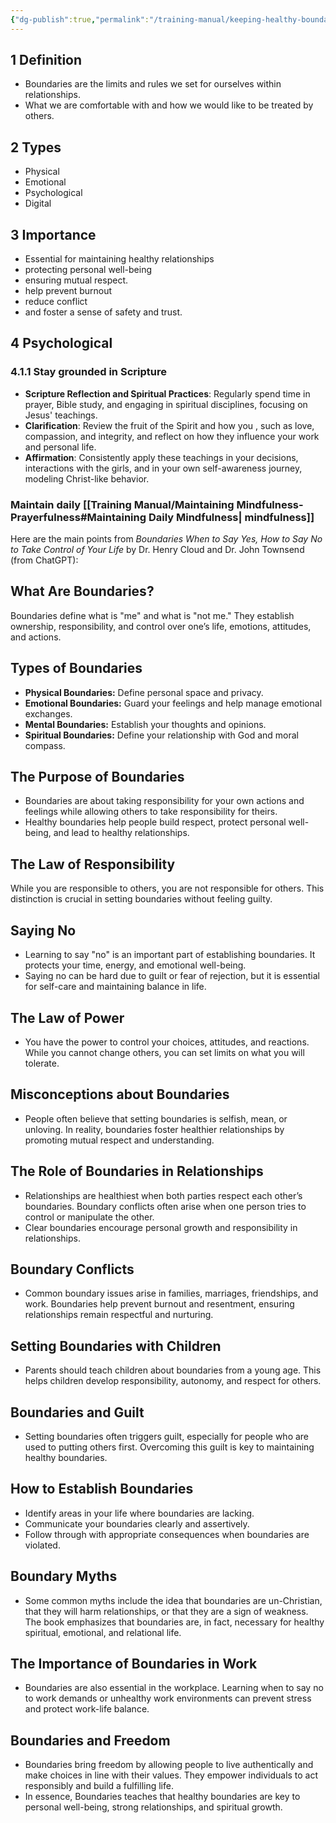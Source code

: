 ```yaml
---
{"dg-publish":true,"permalink":"/training-manual/keeping-healthy-boundaries/"}
---
```


## 1 Definition

- Boundaries are the limits and rules we set for ourselves within relationships. 
- What we are comfortable with and how we would like to be treated by others.

## 2 Types
- Physical
- Emotional
- Psychological
- Digital

## 3 Importance
- Essential for maintaining healthy relationships
- protecting personal well-being
- ensuring mutual respect. 
- help prevent burnout
- reduce conflict
- and foster a sense of safety and trust.

## 4 Psychological
### 4.1.1 Stay grounded in Scripture
- **Scripture Reflection and Spiritual Practices**: Regularly spend time in prayer, Bible study, and engaging in spiritual disciplines, focusing on Jesus' teachings.
- **Clarification**: Review the fruit of the Spirit and how you , such as love, compassion, and integrity, and reflect on how they influence your work and personal life.
- **Affirmation**: Consistently apply these teachings in your decisions, interactions with the girls, and in your own self-awareness journey, modeling Christ-like behavior.
### Maintain daily [[Training Manual/Maintaining Mindfulness-Prayerfulness#Maintaining Daily Mindfulness\| mindfulness]]



Here are the main points from *Boundaries When to Say Yes, How to Say No to Take Control of Your Life* by Dr. Henry Cloud and Dr. John Townsend (from ChatGPT):

## What Are Boundaries?
Boundaries define what is "me" and what is "not me." They establish ownership, responsibility, and control over one’s life, emotions, attitudes, and actions.
## Types of Boundaries
- **Physical Boundaries:** Define personal space and privacy.
- **Emotional Boundaries:** Guard your feelings and help manage emotional exchanges.
- **Mental Boundaries:** Establish your thoughts and opinions.
- **Spiritual Boundaries:** Define your relationship with God and moral compass.
## The Purpose of Boundaries
- Boundaries are about taking responsibility for your own actions and feelings while allowing others to take responsibility for theirs.
- Healthy boundaries help people build respect, protect personal well-being, and lead to healthy relationships.
## The Law of Responsibility
While you are responsible to others, you are not responsible for others. This distinction is crucial in setting boundaries without feeling guilty.
## Saying No
- Learning to say "no" is an important part of establishing boundaries. It protects your time, energy, and emotional well-being.
- Saying no can be hard due to guilt or fear of rejection, but it is essential for self-care and maintaining balance in life.
## The Law of Power
- You have the power to control your choices, attitudes, and reactions. While you cannot change others, you can set limits on what you will tolerate.
## Misconceptions about Boundaries
- People often believe that setting boundaries is selfish, mean, or unloving. In reality, boundaries foster healthier relationships by promoting mutual respect and understanding.
## The Role of Boundaries in Relationships
- Relationships are healthiest when both parties respect each other’s boundaries. Boundary conflicts often arise when one person tries to control or manipulate the other.
- Clear boundaries encourage personal growth and responsibility in relationships.
## Boundary Conflicts
- Common boundary issues arise in families, marriages, friendships, and work. Boundaries help prevent burnout and resentment, ensuring relationships remain respectful and nurturing.
## Setting Boundaries with Children
- Parents should teach children about boundaries from a young age. This helps children develop responsibility, autonomy, and respect for others.
## Boundaries and Guilt
- Setting boundaries often triggers guilt, especially for people who are used to putting others first. Overcoming this guilt is key to maintaining healthy boundaries.
## How to Establish Boundaries
- Identify areas in your life where boundaries are lacking.
- Communicate your boundaries clearly and assertively.
- Follow through with appropriate consequences when boundaries are violated.
## Boundary Myths
- Some common myths include the idea that boundaries are un-Christian, that they will harm relationships, or that they are a sign of weakness. The book emphasizes that boundaries are, in fact, necessary for healthy spiritual, emotional, and relational life.
## The Importance of Boundaries in Work
- Boundaries are also essential in the workplace. Learning when to say no to work demands or unhealthy work environments can prevent stress and protect work-life balance.
## Boundaries and Freedom
- Boundaries bring freedom by allowing people to live authentically and make choices in line with their values. They empower individuals to act responsibly and build a fulfilling life.
- In essence, Boundaries teaches that healthy boundaries are key to personal well-being, strong relationships, and spiritual growth.